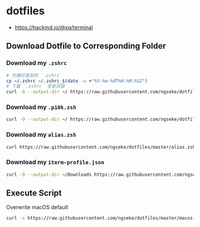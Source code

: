 # dotfiles

- https://hackmd.io/@xq/terminal

## Download Dotfile to Corresponding Folder

### Download my `.zshrc`

```sh
# 先備份當前的 `.zshrc`
cp ~/.zshrc ~/.zshrc_$(date -u +"%Y-%m-%dT%H:%M:%SZ")
# 下載 `.zshrc` 至家目錄
curl -O --output-dir ~/ https://raw.githubusercontent.com/ngseke/dotfiles/master/.zshrc
```

### Download my `.p10k.zsh`

```sh
curl -O --output-dir ~/ https://raw.githubusercontent.com/ngseke/dotfiles/master/.p10k.zsh
```

### Download my `alias.zsh`
```sh
curl https://raw.githubusercontent.com/ngseke/dotfiles/master/alias.zsh -o ${ZSH_CUSTOM:-$HOME/.oh-my-zsh/custom}/alias.zsh
```

### Download my `iterm-profile.json`

```sh
curl -O --output-dir ~/Downloads https://raw.githubusercontent.com/ngseke/dotfiles/master/iterm-profile.json
```

## Execute Script

Overwrite macOS default

```sh
curl -s https://raw.githubusercontent.com/ngseke/dotfiles/master/macos-defaults.sh | sh
```
